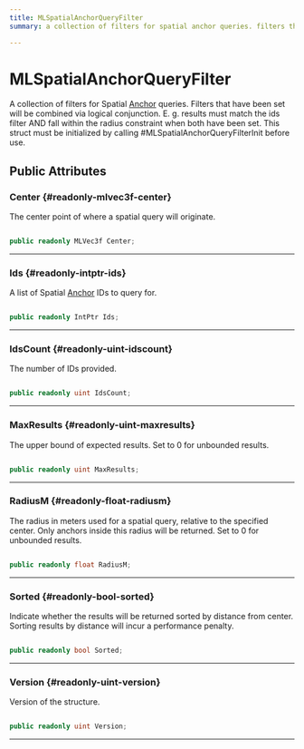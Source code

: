 ```yaml
---
title: MLSpatialAnchorQueryFilter
summary: a collection of filters for spatial anchor queries. filters that have been set will be combined via logical conjunction. e. g. results must match the ids filter and fall within the radius constraint when both have been set. this struct must be initialized by calling #mlspatialanchorqueryfilterinit before use. 

---
```


# MLSpatialAnchorQueryFilter




A collection of filters for Spatial [Anchor](/versioned_docs/version-22-May-2023/unity-api/api/UnityEngine.XR.MagicLeap/MLAnchors/UnityEngine.XR.MagicLeap.MLAnchors.Anchor.md) queries. Filters that have been set will be combined via logical conjunction. E. g. results must match the ids filter AND fall within the radius constraint when both have been set. This struct must be initialized by calling #MLSpatialAnchorQueryFilterInit before use.   





## Public Attributes

### Center {#readonly-mlvec3f-center}

The center point of where a spatial query will originate. 

```csharp

public readonly MLVec3f Center;

```






-----------

### Ids {#readonly-intptr-ids}

A list of Spatial [Anchor](/versioned_docs/version-22-May-2023/unity-api/api/UnityEngine.XR.MagicLeap/MLAnchors/UnityEngine.XR.MagicLeap.MLAnchors.Anchor.md) IDs to query for. 

```csharp

public readonly IntPtr Ids;

```






-----------

### IdsCount {#readonly-uint-idscount}

The number of IDs provided. 

```csharp

public readonly uint IdsCount;

```






-----------

### MaxResults {#readonly-uint-maxresults}

The upper bound of expected results. Set to 0 for unbounded results. 

```csharp

public readonly uint MaxResults;

```






-----------

### RadiusM {#readonly-float-radiusm}

The radius in meters used for a spatial query, relative to the specified center. Only anchors inside this radius will be returned. Set to 0 for unbounded results. 

```csharp

public readonly float RadiusM;

```






-----------

### Sorted {#readonly-bool-sorted}

Indicate whether the results will be returned sorted by distance from center. Sorting results by distance will incur a performance penalty. 

```csharp

public readonly bool Sorted;

```






-----------

### Version {#readonly-uint-version}

Version of the structure. 

```csharp

public readonly uint Version;

```






-----------


